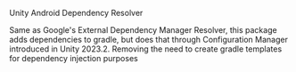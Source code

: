 Unity Android Dependency Resolver

Same as Google's External Dependency Manager Resolver, this package adds dependencies to gradle, but does that through Configuration Manager introduced in Unity 2023.2.
Removing the need to create gradle templates for dependency injection purposes